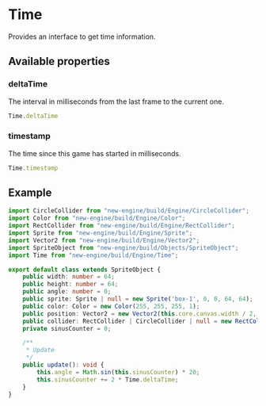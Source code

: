 # Time
Provides an interface to get time information.

## Available properties
### deltaTime
The interval in milliseconds from the last frame to the current one.
```typescript
Time.deltaTime
```

### timestamp
The time since this game has started in milliseconds.
```typescript
Time.timestamp
```

## Example
```typescript
import CircleCollider from "new-engine/build/Engine/CircleCollider";
import Color from "new-engine/build/Engine/Color";
import RectCollider from "new-engine/build/Engine/RectCollider";
import Sprite from "new-engine/build/Engine/Sprite";
import Vector2 from "new-engine/build/Engine/Vector2";
import SpriteObject from "new-engine/build/Objects/SpriteObject";
import Time from "new-engine/build/Engine/Time";

export default class extends SpriteObject {
    public width: number = 64;
    public height: number = 64;
    public angle: number = 0;
    public sprite: Sprite | null = new Sprite('box-1', 0, 0, 64, 64);
    public color: Color = new Color(255, 255, 255, 1);
    public position: Vector2 = new Vector2(this.core.canvas.width / 2, this.core.canvas.height / 2);
    public collider: RectCollider | CircleCollider | null = new RectCollider(new Vector2(64, 64), new Vector2(-32, -32));
    private sinusCounter = 0;

    /**
     * Update
     */
    public update(): void {
        this.angle = Math.sin(this.sinusCounter) * 20;
        this.sinusCounter += 2 * Time.deltaTime;
    }
}
```